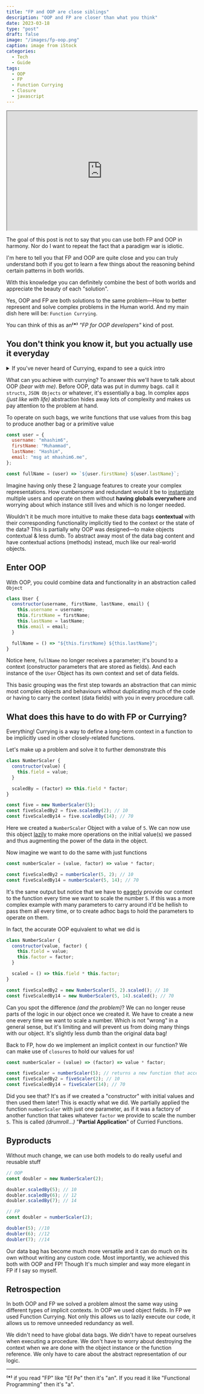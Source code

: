 ```yaml
---
title: "FP and OOP are close siblings"
description: "OOP and FP are closer than what you think"
date: 2023-03-18
type: "post"
draft: false
image: "/images/fp-oop.png"
caption: image from iStock
categories:
  - Tech
  - Guide
tags:
  - OOP
  - FP
  - Function Currying
  - Closure
  - javascript
---
```


<iframe style="margin: auto;" width="100%" height="315px"
src="https://www.youtube.com/embed/m31rxlE4CfQ?autoplay=1">
</iframe>

The goal of this post is not to say that you can use both FP and OOP in harmony. Nor do I want to repeat the fact that a paradigm war is idiotic.

I'm here to tell you that FP and OOP are quite close and you can truly understand both if you got to learn a few things about the reasoning behind certain patterns in both worlds.

With this knowledge you can definitely combine the best of both worlds and appreciate the beauty of each "solution".

Yes, OOP and FP are both solutions to the same problem—How to better represent and solve complex problems in the Human world. And my main dish here will be: `Function Currying`.

You can think of this as an<strong>⁽*⁾</strong> _"FP for OOP developers"_ kind of post.

## You don't think you know it, but you actually use it everyday

<details>
  <summary>If you've never heard of Currying, expand to see a quick intro</summary>

A Curried function is basically a function that doesn't accept multiple parameters. Instead, each function takes a single parameter, if you need another, your function must return another "inner" function that accepts the second parameter and so on.

```js
// Typical function
const sum = (n1, n2, n3) => n1 + n2 + n3;

sum(1, 2, 3); // 6
```

```js
// Curried function
const sum = (n1) => (n2) => (n3) => n1 + n2 + n3;

sum(1)(2)(3); // 6
```

This doesn't look pretty, especially because js doesn't have syntactic sugar for currying. And I know it seems pretty stupid. But it's actually brilliant and you've used this same pattern in OOP, just with different semantics.

</details>

What can you achieve with currying? To answer this we'll have to talk about OOP _(bear with me)_. Before OOP, data was put in dummy bags. call it `structs`, `JSON Objects` or whatever, it's essentially a bag. In complex apps _(just like with life)_ abstraction hides away lots of complexity and makes us pay attention to the problem at hand.

To operate on such bags, we write functions that use values from this bag to produce another bag or a primitive value

```js
const user = {
  username: "mhashim6",
  firstName: "Muhammad",
  lastName: "Hashim",
  email: "msg at mhashim6.me",
};

const fullName = (user) => `${user.firstName} ${user.lastName}`;
```

Imagine having only these 2 language features to create your complex representations. How cumbersome and redundant would it be to <u>instantiate</u> multiple users and operate on them without **having globals everywhere** and worrying about which instance still lives and which is no longer needed.

Wouldn't it be much more intuitive to make these data bags **contextual** with their corresponding functionality implicitly tied to the context or the state of the data? This is partially why OOP was designed—to make objects contextual & less dumb. To abstract away most of the data bag content and have contextual actions (methods) instead, much like our real-world objects.

## Enter OOP

With OOP, you could combine data and functionality in an abstraction called `Object`

```js
class User {
  constructor(username, firstName, lastName, email) {
    this.username = username;
    this.firstName = firstName;
    this.lastName = lastName;
    this.email = email;
  }

  fullName = () => "${this.firstName} ${this.lastName}";
}
```

Notice here, `fullName` no longer receives a parameter; it's bound to a context (constructor parameters that are stored as fields). And each instance of the `User` Object has its own context and set of data fields.

This basic grouping was the first step towards an abstraction that can mimic most complex objects and behaviours without duplicating much of the code or having to carry the context (data fields) with you in every procedure call.

## What does this have to do with FP or Currying?

Everything! Currying is a way to define a long-term context in a function to be implicitly used in other closely-related functions.

Let's make up a problem and solve it to further demonstrate this

```js
class NumberScaler {
  constructor(value) {
    this.field = value;
  }

  scaledBy = (factor) => this.field * factor;
}

const five = new NumberScaler(5);
const fiveScaledBy2 = five.scaledBy(2); // 10
const fiveScaledBy14 = five.scaledBy(14); // 70
```

Here we created a `NumberScaler` Object with a value of `5`. We can now use this object <u>lazily</u> to make more operations on the initial value(s) we passed and thus augmenting the power of the data in the object.

Now imagine we want to do the same with just functions

```js
const numberScaler = (value, factor) => value * factor;

const fiveScaledBy2 = numberScaler(5, 2); // 10
const fiveScaledBy14 = numberScaler(5, 14); // 70
```

It's the same output but notice that we have to <u>eagerly</u> provide our context to the function every time we want to scale the number `5`. If this was a more complex example with many parameters to carry around it'd be hellish to pass them all every time, or to create adhoc bags to hold the parameters to operate on them.

In fact, the accurate OOP equivalent to what we did is

```js
class NumberScaler {
  constructor(value, factor) {
    this.field = value;
    this.factor = factor;
  }

  scaled = () => this.field * this.factor;
}

const fiveScaledBy2 = new NumberScaler(5, 2).scaled(); // 10
const fiveScaledBy14 = new NumberScaler(5, 14).scaled(); // 70
```

Can you spot the difference _(and the problem)_? We can no longer reuse parts of the logic in our object once we created it. We have to create a new one every time we want to scale a number. Which is not "wrong" in a general sense, but it's limiting and will prevent us from doing many things with our object. It's slightly less dumb than the original data bag!

Back to FP, how do we implement an implicit context in our function? We can make use of `closures` to hold our values for us!

```js
const numberScaler = (value) => (factor) => value * factor;

const fiveScaler = numberScaler(5); // returns a new function that accepts a factor parameter to multiply it by 5
const fiveScaledBy2 = fiveScaler(2); // 10
const fiveScaledBy14 = fiveScaler(14); // 70
```

Did you see that? It's as if we created a "constructor" with initial values and then used them later! This is exactly what we did. We partially applied the function `numberScaler` with just one parameter, as if it was a factory of another function that takes whatever `factor` we provide to scale the number `5`. This is called _(drumroll…)_ "**Partial Application**" of Curried Functions.

## Byproducts

Without much change, we can use both models to do really useful and reusable stuff

```js
// OOP
const doubler = new NumberScaler(2);

doubler.scaledBy(5); // 10
doubler.scaledBy(6); // 12
doubler.scaledBy(7); // 14
```

```js
// FP
const doubler = numberScaler(2);

doubler(5); //10
doubler(6); //12
doubler(7); //14
```

Our data bag has become much more versatile and it can do much on its own without writing any custom code. Most importantly, we achieved this both with OOP and FP! Though It's much simpler and way more elegant in FP if I say so myself.

## Retrospection

In both OOP and FP we solved a problem almost the same way using different types of implicit contexts. In OOP we used object fields. In FP we used Function Currying. Not only this allows us to lazily execute our code, it allows us to remove unneeded redundancy as well.

We didn't need to have global data bags. We didn't have to repeat ourselves when executing a procedure. We don't have to worry about destroying the context when we are done with the object instance or the function reference. We only have to care about the abstract representation of our logic.

---

**⁽*⁾** if you read "FP" like "Ef Pe" then it's "an". If you read it like "Functional Programming" then it's "a".
